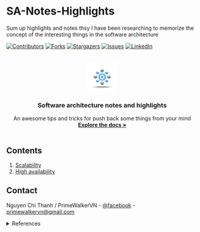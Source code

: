 # SA-Notes-Highlights
Sum up highlights and notes thsy I have been researching to memorize the concept of the interesting things in the software architecture

<a name="readme-top"></a>
[![Contributors][contributors-shield]][contributors-url]
[![Forks][forks-shield]][forks-url]
[![Stargazers][stars-shield]][stars-url]
[![Issues][issues-shield]][issues-url]
[![LinkedIn][linkedin-shield]][linkedin-url]



<!-- PROJECT LOGO -->
<br />
<div align="center">
  <a href="https://github.com/PrimeWalkerVN/SA-Notes-Highlights">
    <img src="sa-logo.jpg" alt="Logo" width="80" height="80">
  </a>

  <h3 align="center">Software architecture notes and highlights</h3>

  <p align="center">
    An awesome tips and tricks for push back some things from your mind
    <br />
    <a href="https://github.com/PrimeWalkerVN/SA-Notes-Highlights"><strong>Explore the docs »</strong></a>
    <br />
    <br />
  </p>
</div>



## Contents
1. [Scalability](./contents/scalability.md)
2. [High availability](./contents/high-availability/high-availability.md)

## Contact

Nguyen Chi Thanh / PrimeWalkerVN - [@facebook](https://www.facebook.com/thanhy333y) - primewalkervn@gmail.com

<details>
  <summary>References</summary>
    1. <a href="https://www.educative.io/">Educative</a>
</details>

<!-- MARKDOWN LINKS & IMAGES -->
<!-- https://www.markdownguide.org/basic-syntax/#reference-style-links -->
[contributors-shield]: https://img.shields.io/github/contributors/PrimeWalkerVN/SA-Notes-Highlights?style=for-the-badge
[contributors-url]: https://github.com/PrimeWalkerVN/SA-Notes-Highlights/graphs/contributors
[forks-shield]: https://img.shields.io/github/forks/PrimeWalkerVN/SA-Notes-Highlights?style=for-the-badge
[forks-url]: https://github.com/PrimeWalkerVN/SA-Notes-Highlights/network/members
[stars-shield]: https://img.shields.io/github/stars/PrimeWalkerVN/SA-Notes-Highlights?style=for-the-badge
[stars-url]: https://github.com/PrimeWalkerVN/SA-Notes-Highlights/stargazers
[issues-shield]: https://img.shields.io/github/issues/PrimeWalkerVN/SA-Notes-Highlights?style=for-the-badge
[issues-url]: https://github.com/PrimeWalkerVN/SA-Notes-Highlights/issues
[linkedin-shield]: https://img.shields.io/badge/-LinkedIn-black.svg?style=for-the-badge&logo=linkedin&colorB=555
[linkedin-url]: https://linkedin.com/in/primewalker
[product-screenshot]: sa-logo.png
[Next.js]: https://img.shields.io/badge/next.js-000000?style=for-the-badge&logo=nextdotjs&logoColor=white
[Next-url]: https://nextjs.org/
[React.js]: https://img.shields.io/badge/React-20232A?style=for-the-badge&logo=react&logoColor=61DAFB
[React-url]: https://reactjs.org/
[Vue.js]: https://img.shields.io/badge/Vue.js-35495E?style=for-the-badge&logo=vuedotjs&logoColor=4FC08D
[Vue-url]: https://vuejs.org/
[Angular.io]: https://img.shields.io/badge/Angular-DD0031?style=for-the-badge&logo=angular&logoColor=white
[Angular-url]: https://angular.io/
[Svelte.dev]: https://img.shields.io/badge/Svelte-4A4A55?style=for-the-badge&logo=svelte&logoColor=FF3E00
[Svelte-url]: https://svelte.dev/
[Laravel.com]: https://img.shields.io/badge/Laravel-FF2D20?style=for-the-badge&logo=laravel&logoColor=white
[Laravel-url]: https://laravel.com
[Bootstrap.com]: https://img.shields.io/badge/Bootstrap-563D7C?style=for-the-badge&logo=bootstrap&logoColor=white
[Bootstrap-url]: https://getbootstrap.com
[JQuery.com]: https://img.shields.io/badge/jQuery-0769AD?style=for-the-badge&logo=jquery&logoColor=white
[JQuery-url]: https://jquery.com 


<!-- ### Built With

This section should list any major frameworks/libraries used to bootstrap your project. Leave any add-ons/plugins for the acknowledgements section. Here are a few examples.

* [![Next][Next.js]][Next-url]
* [![React][React.js]][React-url]
* [![Vue][Vue.js]][Vue-url]
* [![Angular][Angular.io]][Angular-url]
* [![Svelte][Svelte.dev]][Svelte-url]
* [![Laravel][Laravel.com]][Laravel-url]
* [![Bootstrap][Bootstrap.com]][Bootstrap-url]
* [![JQuery][JQuery.com]][JQuery-url] -->
